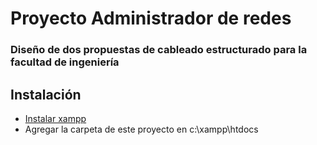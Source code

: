 # Proyecto Administrador de redes

### Diseño de dos propuestas de cableado estructurado para la facultad de ingeniería

## Instalación

* [Instalar xampp](https://www.youtube.com/watch?v=fvifgpZbLak)
* Agregar la carpeta de este proyecto en c:\xampp\htdocs
